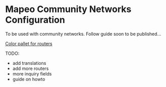 # Mapeo Community Networks Configuration

To be used with community networks. Follow guide soon to be published...

[Color pallet for routers](https://colorkit.co/palette/393946-423f4a-4c454f-554c53-5f5258/)


TODO:
- add translations
- add more routers
- more inquiry fields
- guide on howto